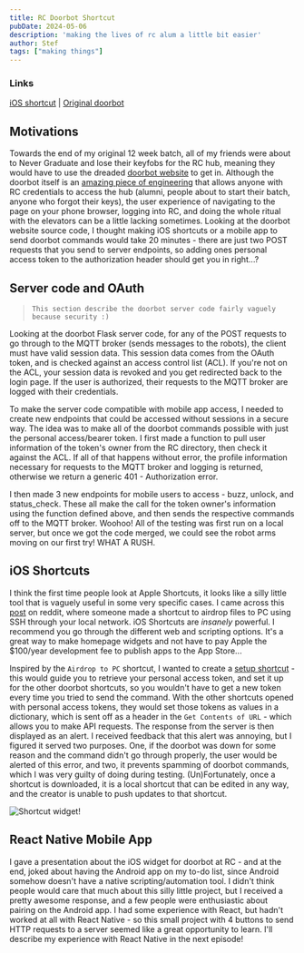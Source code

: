 ```yaml
---
title: RC Doorbot Shortcut
pubDate: 2024-05-06
description: 'making the lives of rc alum a little bit easier'
author: Stef
tags: ["making things"]
---
```


### Links
[iOS shortcut](https://www.icloud.com/shortcuts/85aa5a7033de4608b439614e8ff7fec3) | [Original doorbot](https://doorbot.recurse.com)

## Motivations

Towards the end of my original 12 week batch, all of my friends were about to Never Graduate and lose their keyfobs for the RC hub, meaning they would have to use the dreaded [doorbot website](https://doorbot.recurse.com) to get in. Although the doorbot itself is an [amazing piece of engineering](http://blog.qqrs.us/blog/2018/03/29/doorbot/) that allows anyone with RC credentials to access the hub (alumni, people about to start their batch, anyone who forgot their keys), the user experience of navigating to the page on your phone browser, logging into RC, and doing the whole ritual with the elevators can be a little lacking sometimes. Looking at the doorbot website source code, I thought making iOS shortcuts or a mobile app to send doorbot commands would take 20 minutes - there are just two POST requests that you send to server endpoints, so adding ones personal access token to the authorization header should get you in right...? 


## Server code and OAuth

> `This section describe the doorbot server code fairly vaguely because security :)`

Looking at the doorbot Flask server code, for any of the POST requests to go through to the MQTT broker (sends messages to the robots), the client must have valid session data. This session data comes from the OAuth token, and is checked against an access control list (ACL). If you're not on the ACL, your session data is revoked and you get redirected back to the login page. If the user is authorized, their requests to the MQTT broker are logged with their credentials. 

To make the server code compatible with mobile app access, I needed to create new endpoints that could be accessed without sessions in a secure way. The idea was to make all of the doorbot commands possible with just the personal access/bearer token. I first made a function to pull user information of the token's owner from the RC directory, then check it against the ACL. If all of that happens without error, the profile information necessary for requests to the MQTT broker and logging is returned, otherwise we return a generic 401 - Authorization error. 

I then made 3 new endpoints for mobile users to access - buzz, unlock, and status_check. These all make the call for the token owner's information using the function defined above, and then sends the respective commands off to the MQTT broker. Woohoo! All of the testing was first run on a local server, but once we got the code merged, we could see the robot arms moving on our first try! WHAT A RUSH.


## iOS Shortcuts

I think the first time people look at Apple Shortcuts, it looks like a silly little tool that is vaguely useful in some very specific cases. I came across this [post](https://www.reddit.com/r/shortcuts/comments/vthltc/airdrop_to_windows_pc_links_files_photos_videos/) on reddit, where someone made a shortcut to airdrop files to PC using SSH through your local network. iOS Shortcuts are *insanely* powerful. I recommend you go through the different web and scripting options. It's a great way to make homepage widgets and not have to pay Apple the $100/year development fee to publish apps to the App Store... 

Inspired by the `Airdrop to PC` shortcut, I wanted to create a [setup shortcut](https://www.icloud.com/shortcuts/85aa5a7033de4608b439614e8ff7fec3) - this would guide you to retrieve your personal access token, and set it up for the other doorbot shortcuts, so you wouldn't have to get a new token every time you tried to send the command. With the other shortcuts opened with personal access tokens, they would set those tokens as values in a dictionary, which is sent off as a header in the `Get Contents of URL` - which allows you to make API requests. The response from the server is then displayed as an alert. I received feedback that this alert was annoying, but I figured it served two purposes. One, if the doorbot was down for some reason and the command didn't go through properly, the user would be alerted of this error, and two, it prevents spamming of doorbot commands, which I was very guilty of doing during testing. (Un)Fortunately, once a shortcut is downloaded, it is a local shortcut that can be edited in any way, and the creator is unable to push updates to that shortcut. 

![Shortcut widget!](/assets/doorbot-shortcut.gif)

## React Native Mobile App

I gave a presentation about the iOS widget for doorbot at RC - and at the end, joked about having the Android app on my to-do list, since Android somehow doesn't have a native scripting/automation tool. I didn't think people would care that much about this silly little project, but I received a pretty awesome response, and a few people were enthusiastic about pairing on the Android app. I had some experience with React, but hadn't worked at all with React Native - so this small project with 4 buttons to send HTTP requests to a server seemed like a great opportunity to learn. I'll describe my experience with React Native in the next episode!
